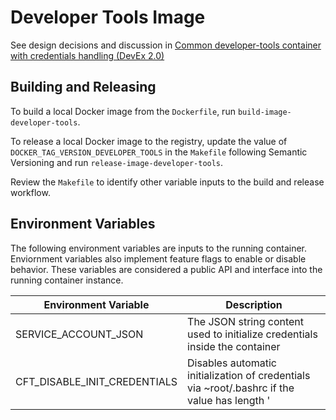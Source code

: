 # Developer Tools Image

See design decisions and discussion in [Common developer-tools container with
credentials handling (DevEx 2.0)][design]

## Building and Releasing

To build a local Docker image from the `Dockerfile`, run `build-image-developer-tools`.

To release a local Docker image to the registry, update the value of `DOCKER_TAG_VERSION_DEVELOPER_TOOLS`
in the `Makefile` following Semantic Versioning and run `release-image-developer-tools`.

Review the `Makefile` to identify other variable inputs to the build and release workflow.

## Environment Variables

The following environment variables are inputs to the running container.
Enviornment variables also implement feature flags to enable or disable
behavior.  These variables are considered a public API and interface into the
running container instance.

| Environment Variable | Description |
| --- | --- |
| SERVICE_ACCOUNT_JSON | The JSON string content used to initialize credentials inside the container |
| CFT_DISABLE_INIT_CREDENTIALS | Disables automatic initialization of credentials via ~root/.bashrc if the value has length '

[design]: https://github.com/GoogleCloudPlatform/cloud-foundation-toolkit/issues/255
